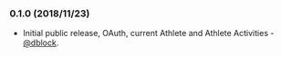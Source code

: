 ### 0.1.0 (2018/11/23)

* Initial public release, OAuth, current Athlete and Athlete Activities - [@dblock](https://github.com/dblock).
